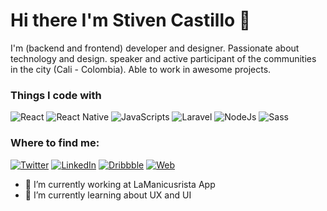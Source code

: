 # Hi there I'm Stiven Castillo 👋
I'm (backend and frontend) developer and designer. Passionate about technology and design. speaker and active participant of the communities in the city (Cali - Colombia). Able to work in awesome projects.

<h3>Things I code with</h3>

<p><img alt="React" src="https://img.shields.io/badge/-React-black?style=flat-square&logo=react" /> <img alt="React Native" src="https://img.shields.io/badge/-React Native-040d04?style=flat-square&logo=react" /> <img alt="JavaScripts" src="https://img.shields.io/badge/-Javascripts-040d04?style=flat-square&logo=javascript" /> <img alt="Laravel" src="https://img.shields.io/badge/-Laravel-040d04?style=flat-square&logo=laravel" /> <img alt="NodeJs" src="https://img.shields.io/badge/-NodeJS-040d04?style=flat-square&logo=node.js" /> <img alt="Sass" src="https://img.shields.io/badge/-Sass-040d04?style=flat-square&logo=sass" /> 
  
<h3>Where to find me:</h3>

<a href="https://twitter.com/bacabange" target="_blank"><img alt="Twitter" src="https://img.shields.io/badge/twitter-%231DA1F2.svg?&style=for-the-badge&logo=twitter&logoColor=white" /></a>
<a href="https://www.linkedin.com/in/stivncastillo/" target="_blank"><img alt="LinkedIn" src="https://img.shields.io/badge/linkedin-%230077B5.svg?&style=for-the-badge&logo=linkedin&logoColor=white" /></a> 
<a href="https://dribbble.com/bacabange" target="_blank"><img alt="Dribbble" src="https://img.shields.io/badge/dribbble-ea4c89.svg?&style=for-the-badge&logo=dribbble&logoColor=white" /></a>
<a href="https://www.stiven.dev/" target="_blank"><img alt="Web" src="https://img.shields.io/badge/web-040d04.svg?&style=for-the-badge&logo=web&logoColor=white" /></a>

- 🔭 I’m currently working at LaManicusrista App
- 🌱 I’m currently learning about UX and UI


<!--
**bacabange/bacabange** is a ✨ _special_ ✨ repository because its `README.md` (this file) appears on your GitHub profile.

Here are some ideas to get you started:

- 🔭 I’m currently working on ...
- 🌱 I’m currently learning ...
- 👯 I’m looking to collaborate on ...
- 🤔 I’m looking for help with ...
- 💬 Ask me about ...
- 📫 How to reach me: ...
- 😄 Pronouns: ...
- ⚡ Fun fact: ...
-->
